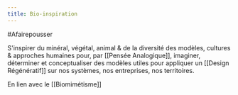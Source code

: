 ```yaml
---
title: Bio-inspiration
---
```

#Afairepousser

S'inspirer du minéral, végétal, animal & de la diversité des modèles, cultures & approches humaines pour, par [[Pensée Analogique]], imaginer, déterminer et conceptualiser des modèles utiles pour appliquer un [[Design Régénératif]] sur nos systèmes, nos entreprises, nos territoires.

En lien avec le [[Biomimétisme]]